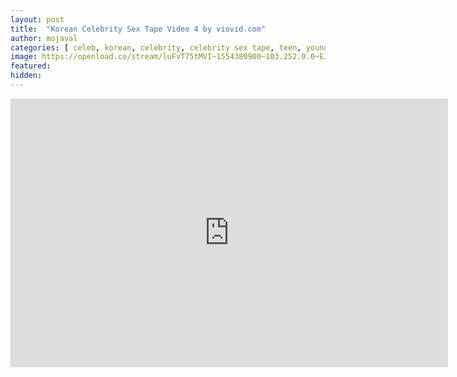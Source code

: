 ```yaml
---
layout: post
title:  "Korean Celebrity Sex Tape Video 4 by viovid.com"
author: mojaval
categories: [ celeb, korean, celebrity, celebrity sex tape, teen, young, brunette, hardcore, uncensored, cock sucking, oral, blowjob, bj, landing strip, doggy style ]
image: https://openload.co/stream/luFvT75tMVI~1554380900~103.252.0.0~EJHRnq_d?mime=true
featured: 
hidden: 
---
```


<iframe src="https://openload.co/embed/PVxJSQ1lc88/korean-celebrity-sex-tape-video-4-by-viovid-com___7359828abb5b872330b944c5b611045e1aa8fb21.mp4" scrolling="no" frameborder="0" width="700" height="430" allowfullscreen="true" webkitallowfullscreen="true" mozallowfullscreen="true"></iframe>